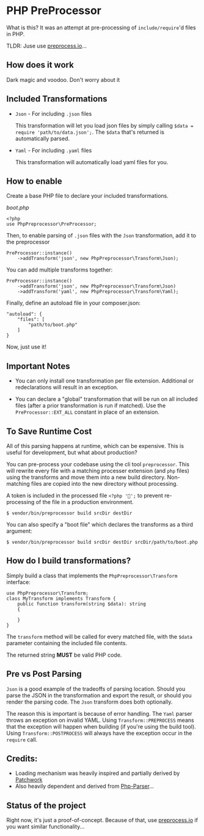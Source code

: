 # PHP PreProcessor

What is this? It was an attempt at pre-processing of `include/require`'d files in PHP.

TLDR: Juse use [preprocess.io](https://preprocess.io)...

## How does it work

Dark magic and voodoo. Don't worry about it

## Included Transformations

 * `Json` - For including `.json` files

    This transformation will let you load json files by simply calling `$data = require 'path/to/data.json';`. The `$data` that's returned is automatically parsed.

 * `Yaml` - For including `.yaml` files

    This transformation will automatically load yaml files for you.

## How to enable

Create a base PHP file to declare your included transformations.

*boot.php*

    <?php
    use PhpPreprocessor\PreProcessor;

Then, to enable parsing of `.json` files with the `Json` transformation, add it to the preprocessor

    PreProcessor::instance()
        ->addTransform('json', new PhpPreprocessor\Transform\Json);

You can add multiple transforms together:

    PreProcessor::instance()
        ->addTransform('json', new PhpPreprocessor\Transform\Json)
        ->addTransform('yaml', new PhpPreprocessor\Transform\Yaml);

Finally, define an autoload file in your composer.json:

    "autoload": {
        "files": [
            "path/to/boot.php"
        ]
    }

Now, just use it!

## Important Notes

* You can only install one transformation per file extension. Additional or redeclarations will result in an exception.

* You can declare a "global" transformation that will be run on all included files (after a prior transformation is run if matched). Use the `PreProcessor::EXT_ALL` constant in place of an extension.

## To Save Runtime Cost

All of this parsing happens at runtime, which can be expensive. This is useful for development, but what about production? 

You can pre-process your codebase using the cli tool `preprocessor`. This will rewrite every file with a matching processer extension (and `php` files) using the transforms and move them into a new build directory. Non-matching files are copied into the new directory without processing.

A token is included in the processed file `<?php '🧙';` to prevent re-processing of the file in a production environment.

    $ vendor/bin/preprocessor build srcDir destDir

You can also specify a "boot file" which declares the transforms as a third argument:

    $ vendor/bin/preprocessor build srcDir destDir srcDir/path/to/boot.php

## How do I build transformations?

Simply build a class that implements the `PhpPreprocessor\Transform` interface:

    use PhpPreprocessor\Transform;
    class MyTransform implements Transform {
        public function transform(string $data): string
        {

        }
    }

The `transform` method will be called for every matched file, with the `$data` parameter containing the included file contents.

The returned string **MUST** be valid PHP code.

## Pre vs Post Parsing

`Json` is a good example of the tradeoffs of parsing location. Should you parse the JSON in the transformation and export the result, or should you render the parsing code. The `Json` transform does both optionally.

The reason this is important is because of error handling. The `Yaml` parser throws an exception on invalid YAML. Using `Transform::PREPROCESS` means that the exception will happen when building (if you're using the build tool). Using `Transform::POSTPROCESS` will always have the exception occur in the `require` call.

## Credits:

 * Loading mechanism was heavily inspired and partially derived by [Patchwork](https://github.com/antecedent/patchwork/)
 * Also heavily dependent and derived from [Php-Parser](https://github.com/nikic/php-parser)...

## Status of the project

Right now, it's just a proof-of-concept. Because of that, use [preprocess.io](https://preprocess.io) if you want similar functionality...
